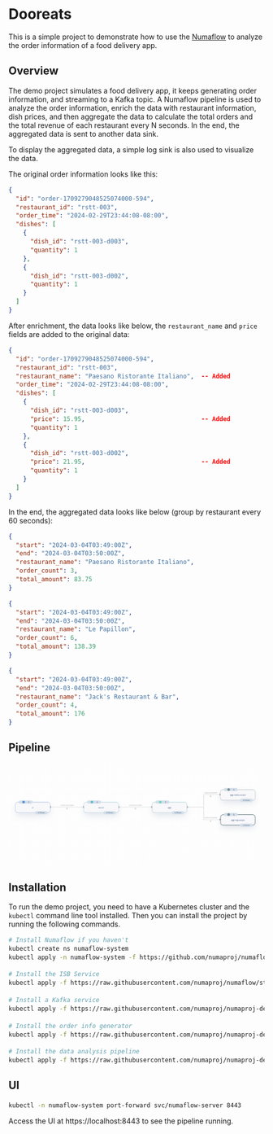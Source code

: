 # Dooreats

This is a simple project to demonstrate how to use the [Numaflow](https://github.com/numaproj/numaflow) to analyze the order information of a food delivery app.

## Overview

The demo project simulates a food delivery app, it keeps generating order information, and streaming to a Kafka topic. A Numaflow pipeline is used to analyze the order information, enrich the data with restaurant information, dish prices, and then aggregate the data to calculate the total orders and the total revenue of each restaurant every N seconds. In the end, the aggregated data is sent to another data sink.

To display the aggregated data, a simple log sink is also used to visualize the data.

The original order information looks like this:

```json
{
  "id": "order-1709279048525074000-594",
  "restaurant_id": "rstt-003",
  "order_time": "2024-02-29T23:44:08-08:00",
  "dishes": [
    {
      "dish_id": "rstt-003-d003",
      "quantity": 1
    },
    {
      "dish_id": "rstt-003-d002",
      "quantity": 1
    }
  ]
}
```

After enrichment, the data looks like below, the `restaurant_name` and `price` fields are added to the original data:

```json
{
  "id": "order-1709279048525074000-594",
  "restaurant_id": "rstt-003",
  "restaurant_name": "Paesano Ristorante Italiano",  -- Added
  "order_time": "2024-02-29T23:44:08-08:00",
  "dishes": [
    {
      "dish_id": "rstt-003-d003",
      "price": 15.95,                                -- Added
      "quantity": 1
    },
    {
      "dish_id": "rstt-003-d002",
      "price": 21.95,                                -- Added
      "quantity": 1
    }
  ]
}
```

In the end, the aggregated data looks like below (group by restaurant every 60 seconds):

```json
{
  "start": "2024-03-04T03:49:00Z",
  "end": "2024-03-04T03:50:00Z",
  "restaurant_name": "Paesano Ristorante Italiano",
  "order_count": 3,
  "total_amount": 83.75
}
```

```json
{
  "start": "2024-03-04T03:49:00Z",
  "end": "2024-03-04T03:50:00Z",
  "restaurant_name": "Le Papillon",
  "order_count": 6,
  "total_amount": 138.39
}
```

```json
{
  "start": "2024-03-04T03:49:00Z",
  "end": "2024-03-04T03:50:00Z",
  "restaurant_name": "Jack's Restaurant & Bar",
  "order_count": 4,
  "total_amount": 176
}
```

## Pipeline

![Pipeline Topology](pipeline-topology.png)

## Installation

To run the demo project, you need to have a Kubernetes cluster and the `kubectl` command line tool installed. Then you can install the project by running the following commands.

```bash
# Install Numaflow if you haven't
kubectl create ns numaflow-system
kubectl apply -n numaflow-system -f https://github.com/numaproj/numaflow/releases/download/v1.1.6/install.yaml

# Install the ISB Service
kubectl apply -f https://raw.githubusercontent.com/numaproj/numaflow/stable/examples/0-isbsvc-jetstream.yaml

# Install a Kafka service
kubectl apply -f https://raw.githubusercontent.com/numaproj/numaproj-demo/main/dooreats/manifests/kafka.yaml

# Install the order info generator
kubectl apply -f https://raw.githubusercontent.com/numaproj/numaproj-demo/main/dooreats/manifests/order-gen.yaml

# Install the data analysis pipeline
kubectl apply -f https://raw.githubusercontent.com/numaproj/numaproj-demo/main/dooreats/manifests/pipeline.yaml
```

## UI

```bash
kubectl -n numaflow-system port-forward svc/numaflow-server 8443
```

Access the UI at https://localhost:8443 to see the pipeline running.
